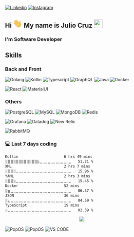 <a href="https://www.linkedin.com/in/juliocruzdev/" target="_blank" rel="noreferrer"><img src="https://img.shields.io/badge/LinkedIn-0077B5?style=for-the-badge&logo=linkedin&logoColor=white" alt="Linkedin"/></a>
<a href="https://www.instagram.com/juliocruz.dev/" target="_blank" rel="noreferrer"><img src="https://img.shields.io/badge/Instagram-E4405F?style=for-the-badge&logo=instagram&logoColor=white" alt="Instagram"/></a>


<h2> Hi <img src="https://raw.githubusercontent.com/ABSphreak/ABSphreak/master/gifs/Hi.gif" width="30px">  My name is Julio Cruz <img src="https://c.tenor.com/Dp8txgNJQuYAAAAC/elmo-elmo-fire.gif" width="28" height="28"/></h2>
<h3> I'm Software Developer </h3>

## Skills

### Back and Front

<p>
<img src="https://cdn.jsdelivr.net/gh/devicons/devicon/icons/go/go-original.svg" width="36" height="36" alt="Golang"/>
<img src="https://cdn.jsdelivr.net/gh/devicons/devicon/icons/kotlin/kotlin-original.svg" width="36" height="36" alt="Kotlin"/>
<img src="https://cdn.jsdelivr.net/gh/devicons/devicon/icons/typescript/typescript-original.svg" width="36" height="36" alt="Typescript"/>
<img src="https://cdn.jsdelivr.net/gh/devicons/devicon/icons/graphql/graphql-plain.svg" width="36" height="36" alt="GraphQL"/>
<img src="https://cdn.jsdelivr.net/gh/devicons/devicon/icons/java/java-original.svg" width="36" height="36" alt="Java"/>
<img src="https://cdn.jsdelivr.net/gh/devicons/devicon/icons/docker/docker-plain.svg" width="36" height="36" alt="Docker"/>
</p>
<p>
<img src="https://cdn.jsdelivr.net/gh/devicons/devicon/icons/react/react-original.svg" width="36" height="36" alt="React"/>
<img src="https://cdn.jsdelivr.net/gh/devicons/devicon/icons/materialui/materialui-original.svg" width="36" height="36" alt="MaterialUI"/>
</p>

### Others
<p>
<img src="https://cdn.jsdelivr.net/gh/devicons/devicon/icons/postgresql/postgresql-original.svg" width="36" height="36" alt="PostgreSQL"/>
<img src="https://cdn.jsdelivr.net/gh/devicons/devicon/icons/mysql/mysql-original.svg" width="36" height="36" alt="MySQL"/>
<img src="https://cdn.jsdelivr.net/gh/devicons/devicon/icons/mongodb/mongodb-original.svg" width="36" height="36" alt="MongoDB"/>
<img src="https://cdn.jsdelivr.net/gh/devicons/devicon/icons/redis/redis-original.svg" width="36" height="36" alt="Redis"/>
</p>

<p>
<img src="https://cdn.jsdelivr.net/gh/devicons/devicon/icons/grafana/grafana-original.svg" width="36" height="36" alt="Grafana"/>
<img src="https://www.vectorlogo.zone/logos/datadoghq/datadoghq-icon.svg" width="36" height="36" alt="Datadog"/>
<img src="https://www.vectorlogo.zone/logos/newrelic/newrelic-icon.svg" width="36" height="36" alt="New Relic"/>
</p>

<p>
<img src="https://www.vectorlogo.zone/logos/rabbitmq/rabbitmq-icon.svg" width="36" height="36" alt="RabbitMQ"/>
</p>

### 💻 Last 7 days coding

<!--START_SECTION:waka-->

```text
Kotlin                     6 hrs 49 mins   ⣿⣿⣿⣿⣿⣿⣿⣿⣿⣿⣿⣿⣷⣀⣀⣀⣀⣀⣀⣀⣀⣀⣀⣀⣀   51.21 %
XML                        2 hrs 7 mins    ⣿⣿⣿⣿⣀⣀⣀⣀⣀⣀⣀⣀⣀⣀⣀⣀⣀⣀⣀⣀⣀⣀⣀⣀⣀   15.96 %
YAML                       2 hrs 3 mins    ⣿⣿⣿⣷⣀⣀⣀⣀⣀⣀⣀⣀⣀⣀⣀⣀⣀⣀⣀⣀⣀⣀⣀⣀⣀   15.45 %
Docker                     52 mins         ⣿⣶⣀⣀⣀⣀⣀⣀⣀⣀⣀⣀⣀⣀⣀⣀⣀⣀⣀⣀⣀⣀⣀⣀⣀   06.57 %
JSON                       36 mins         ⣿⣄⣀⣀⣀⣀⣀⣀⣀⣀⣀⣀⣀⣀⣀⣀⣀⣀⣀⣀⣀⣀⣀⣀⣀   04.59 %
TypeScript                 19 mins         ⣶⣀⣀⣀⣀⣀⣀⣀⣀⣀⣀⣀⣀⣀⣀⣀⣀⣀⣀⣀⣀⣀⣀⣀⣀   02.39 %
```

<!--END_SECTION:waka-->

<p align="center"> 
  <img src="https://profile-counter.glitch.me/juliovcruz/count.svg" />
</p>

<p>
<img src="https://img.shields.io/badge/Pop!_OS-48B9C7?style=for-the-badge&logo=Pop!_OS&logoColor=white" alt="PopOS"/>
<img src="https://img.shields.io/badge/JETBRAINS IDEA-000000.svg?style=for-the-badge&logo=intellij-idea&logoColor=white" alt="PopOS"/>
<img src="https://img.shields.io/badge/VS CODE-0078D4?style=for-the-badge&logo=visual%20studio%20code&logoColor=white" alt="VS CODE"/>
</p>
